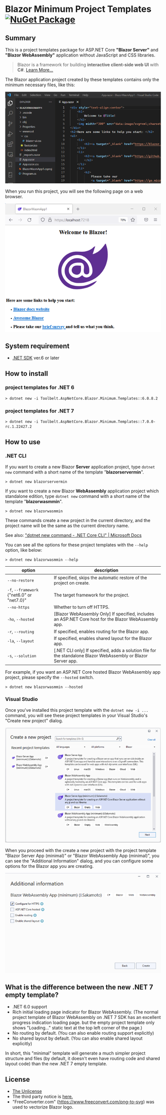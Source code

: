 # Blazor Minimum Project Templates [![NuGet Package](https://img.shields.io/nuget/v/Toolbelt.AspNetCore.Blazor.Minimum.Templates.svg)](https://www.nuget.org/packages/Toolbelt.AspNetCore.Blazor.Minimum.Templates/)

## Summary

This is a project templates package for ASP.NET Core **"Blazor Server"** and **"Blazor WebAssembly"** application without JavaScript and CSS libraries.

> Blazor is a framework for building **interactive client-side web UI** with **C#**. [Learn More...](https://blazor.net/)

The Blazor application project created by these templates contains only the minimum necessary files, like this:

![fig.1](https://raw.githubusercontent.com/jsakamoto/BlazorMinimumTemplates/master/.assets/rev.2/fig-001.png)

When you run this project, you will see the following page on a web browser.

![fig.2](https://raw.githubusercontent.com/jsakamoto/BlazorMinimumTemplates/master/.assets/rev.2/fig-002.png)

## System requirement

- [.NET SDK](https://dotnet.microsoft.com/download/dotnet/) ver.6 or later

## How to install

### project templates for .NET 6

```shell
> dotnet new -i Toolbelt.AspNetCore.Blazor.Minimum.Templates::6.0.8.2
```

### project templates for .NET 7

```shell
> dotnet new -i Toolbelt.AspNetCore.Blazor.Minimum.Templates::7.0.0-rc.1.22427.2
```

## How to use

### .NET CLI

If you want to create a new Blazor **Server** application project, type `dotnet new` command with a short name of the template "**blazorservermin**".

```shell
> dotnet new blazorservermin
```

If you want to create a new Blazor **WebAssembly** application project which standalone edition, type `dotnet new` command with a short name of the template "**blazorwasmmin**".

```shell
> dotnet new blazorwasmmin
```

These commands create a new project in the current directory, and the project name will be the same as the current directory name.

See also: ["dotnet new command - .NET Core CLI" | Microsoft Docs](https://docs.microsoft.com/dotnet/core/tools/dotnet-new)

You can see all the options for these project templates with the `--help` option, like below:

```shell
> dotnet new blazorwasmmin --help
```

option | description
-------|-----------------
`--no-restore`    | If specified, skips the automatic restore of the project on create.
`-f`, `--framework` {"net6.0" or "net7.0}"|  The target framework for the project.
`--no-https`      | Whether to turn off HTTPS.
`-ho`, `--hosted` | [Blazor WebAssembly Only] If specified, includes an ASP.NET Core host for the Blazor WebAssembly app.
`-r`, `--routing` | If specified, enables routing for the Blazor app.
`-la`, `--layout` | If specified, enables shared layout for the Blazor app.
`-s`, `--solution` | [.NET CLI only] If specified, adds a solution file for the standalone Blazor WebAssembly or Blazor Server app.

For example, if you want an ASP.NET Core hosted Blazor WebAssembly app project, please specify the `--hosted` switch.

```shell
> dotnet new blazorwasmmin --hosted
```

### Visual Studio

Once you've installed this project template with the `dotnet new -i ...` command, you will see these project templates in your Visual Studio's "Create new project" dialog.

![fig.3](https://raw.githubusercontent.com/jsakamoto/BlazorMinimumTemplates/master/.assets/rev.3/fig-003.png)

When you proceed with the create a new project with the project template "Blazor Server App (minimal)" or "Blazor WebAssembly App (minimal)", you can see the "Additional Information" dialog, and you can configure some options for the Blazor app you are creating.

![fig.4](https://raw.githubusercontent.com/jsakamoto/BlazorMinimumTemplates/master/.assets/rev.2/fig-004.png)

## What is the difference between the new .NET 7 empty template?

- .NET 6.0 support
- Rich initial loading page indicator for Blazor WebAssembly. (The normal project template of Blazor WebAssembly on .NET 7 SDK has an excellent progress indication loading page. but the empty project template only shows "Loading..." static text at the top left corner of the page.)
- No routing by default. (You can also enable routing support explicitly)
- No shared layout by default. (You can also enable shared layout explicitly)

In short, this "minimal" template will generate a much simpler project structure and files (by default, it doesn't even have routing code and shared layout code) than the new .NET 7 empty template.

## License

- [The Unlicense](https://github.com/jsakamoto/BlazorMinimumTemplates/blob/master/LICENSE)
- The third party notice is [here.](https://github.com/jsakamoto/BlazorMinimumTemplates/blob/master/THIRD-PARTY-NOTICES.txt)
- "FreeConverter.com" (https://www.freeconvert.com/png-to-svg) was used to vectorize Blazor logo.
